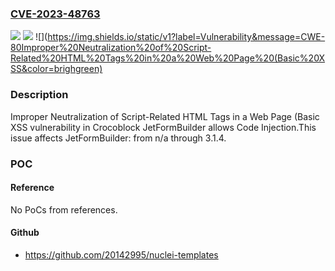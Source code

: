 ### [CVE-2023-48763](https://cve.mitre.org/cgi-bin/cvename.cgi?name=CVE-2023-48763)
![](https://img.shields.io/static/v1?label=Product&message=JetFormBuilder&color=blue)
![](https://img.shields.io/static/v1?label=Version&message=n%2Fa&color=blue)
![](https://img.shields.io/static/v1?label=Vulnerability&message=CWE-80Improper%20Neutralization%20of%20Script-Related%20HTML%20Tags%20in%20a%20Web%20Page%20(Basic%20XSS&color=brighgreen)

### Description

Improper Neutralization of Script-Related HTML Tags in a Web Page (Basic XSS vulnerability in Crocoblock JetFormBuilder allows Code Injection.This issue affects JetFormBuilder: from n/a through 3.1.4.

### POC

#### Reference
No PoCs from references.

#### Github
- https://github.com/20142995/nuclei-templates

